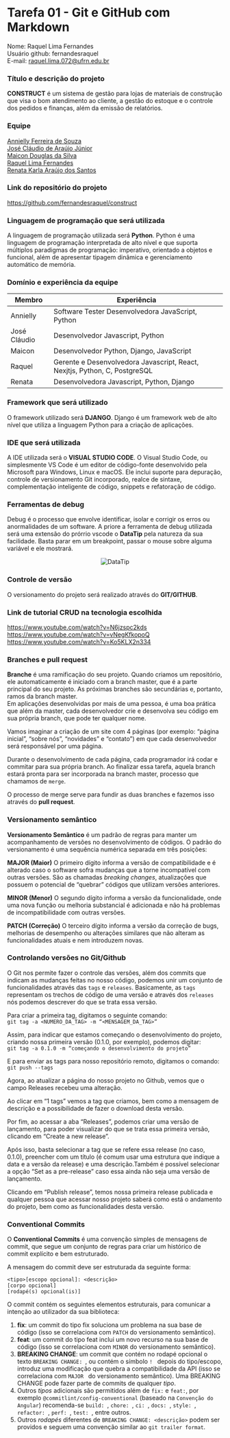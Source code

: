 # Tarefa 01 - Git e GitHub com Markdown

Nome: Raquel Lima Fernandes  
Usuário github: fernandesraquel  
E-mail: raquel.lima.072@ufrn.edu.br

### Título e descrição do projeto
**CONSTRUCT** é um sistema de gestão para lojas de materiais de construção que visa o bom atendimento ao cliente, a gestão do estoque e o controle dos pedidos e finanças, além da emissão de relatórios.

### Equipe 
[Annielly Ferreira de Souza](https://github.com/Anniellyfs)  
[José Cláudio de Araújo Júnior](https://github.com/ZeClaudio-Jr)  
[Maicon Douglas da Silva](https://github.com/mdouglas630)  
[Raquel Lima Fernandes](https://github.com/fernandesraquel)  
[Renata Karla Araújo dos Santos](https://github.com/renatak12)

### Link do repositório do projeto 
https://github.com/fernandesraquel/construct

### Linguagem de programação que será utilizada
A linguagem de programação utilizada será **Python**. Python é uma linguagem de programação interpretada de alto nível e que suporta múltiplos paradigmas de programação: imperativo, orientado a objetos e funcional, além de apresentar tipagem dinâmica e gerenciamento automático de memória.

### Domínio e experiência da equipe
| Membro       | Experiência                                                                                                       |
| ------------ | ----------------------------------------------------------------------------------------------------------------- |
| Annielly     | Software Tester Desenvolvedora JavaScript, Python                                                                 |
| José Cláudio | Desenvolvedor Javascript, Python                                                                                  |
| Maicon       | Desenvolvedor Python, Django, JavaScript                                                                          |
| Raquel       | Gerente e Desenvolvedora Javascript, React, Nexjtjs, Python, C, PostgreSQL                                        |  
| Renata       | Desenvolvedora Javascript, Python, Django                                                                         |

### Framework que será utilizado 
O framework utilizado será **DJANGO**. Django é um framework web de alto nível que utiliza a linguagem Python para a criação de aplicações.

### IDE que será utilizada
A IDE utilizada será o **VISUAL STUDIO CODE**. O Visual Studio Code, ou simplesmente VS Code é um editor de código-fonte desenvolvido pela Microsoft para Windows, Linux e macOS. Ele inclui suporte para depuração, controle de versionamento Git incorporado, realce de sintaxe, complementação inteligente de código, snippets e refatoração de código.

### Ferramentas de debug
Debug é o processo que envolve identificar, isolar e corrigir os erros ou anormalidades de um software. A priore a ferramenta de debug utilizada será uma extensão do prórrio vscode o **DataTip** pela natureza da sua facilidade. Basta parar em um breakpoint, passar o mouse sobre alguma variável e ele mostrará.

<div align="center">
    <img src="https://www.brunobrito.net.br/content/images/2018/06/semDebuggerDisplay.gif" alt="DataTip" loading="lazy">
</div>

### Controle de versão
O versionamento do projeto será realizado através do **GIT/GITHUB**.

### Link de tutorial CRUD na tecnologia escolhida
https://www.youtube.com/watch?v=N6jzspc2kds  
https://www.youtube.com/watch?v=vNegKfkopoQ  
https://www.youtube.com/watch?v=Ko5KLX2n334

### Branches e pull request
**Branche** é uma ramificação do seu projeto. Quando criamos um repositório, ele automaticamente é iniciado com a branch master, que é a parte principal do seu projeto. As próximas branches são secundárias e, portanto, ramos da branch master.  
Em aplicações desenvolvidas por mais de uma pessoa, é uma boa prática que além da master, cada desenvolvedor crie e desenvolva seu código em sua própria branch, que pode ter qualquer nome.

Vamos imaginar a criação de um site com 4 páginas (por exemplo: “página inicial”, “sobre nós”, “novidades” e “contato”) em que cada desenvolvedor será responsável por uma página.

Durante o desenvolvimento de cada página, cada programador irá codar e commitar para sua própria branch. Ao finalizar essa tarefa, aquela branch estará pronta para ser incorporada na branch master, processo que chamamos de ```merge```.

O processo de merge serve para fundir as duas branches e fazemos isso através do **pull request**.

### Versionamento semântico
**Versionamento Semântico** é um padrão de regras para manter um acompanhamento de versões no desenvolvimento de códigos. O padrão do versionamento é uma sequência numérica separada em três posições: 

**MAJOR (Maior)**
O primeiro dígito informa a versão de compatibilidade e é alterado caso o software sofra mudanças que a torne incompatível com outras versões. São as chamadas *breaking changes*, atualizações que possuem o potencial de “quebrar” códigos que utilizam versões anteriores.

**MINOR (Menor)**
O segundo dígito informa a versão da funcionalidade, onde uma nova função ou melhoria substancial é adicionada e não há problemas de incompatibilidade com outras versões.

**PATCH (Correção)**
O terceiro dígito informa a versão da correção de bugs, melhorias de desempenho ou alterações similares que não alteram as funcionalidades atuais e nem introduzem novas.

### Controlando versões no Git/Github
O Git nos permite fazer o controle das versões, além dos commits que indicam as mudanças feitas no nosso código, podemos unir um conjunto de funcionalidades através das ```tags``` e ```releases```. Basicamente, as `tags` representam os trechos de código de uma versão e através dos `releases` nós podemos descrever do que se trata essa versão. 

Para criar a primeira tag, digitamos o seguinte comando:  
`git tag -a <NUMERO_DA_TAG> -m “<MENSAGEM_DA_TAG>”`

Assim, para indicar que estamos começando o desenvolvimento do projeto, criando nossa primeira versão (0.1.0, por exemplo), podemos digitar:  
`git tag -a 0.1.0 -m “começando o desenvolvimento do projeto”`  

E para enviar as tags para nosso repositório remoto, digitamos o comando:  
`git push --tags`

Agora, ao atualizar a página do nosso projeto no Github, vemos que o campo Releases recebeu uma alteração.

Ao clicar em “1 tags” vemos a tag que criamos, bem como a mensagem de descrição e a possibilidade de fazer o download desta versão.

Por fim, ao acessar a aba “Releases”, podemos criar uma versão de lançamento, para poder visualizar do que se trata essa primeira versão, clicando em “Create a new release”.

Após isso, basta selecionar a tag que se refere essa release (no caso, 0.1.0), preencher com um título (é comum usar uma estrutura que indique a data e a versão da release) e uma descrição.Também  é possível selecionar a opção “Set as a pre-release” caso essa ainda não seja uma versão de lançamento.

Clicando em “Publish release”, temos nossa primeira release publicada e qualquer pessoa que acessar nosso projeto saberá como está o andamento do projeto, bem como as funcionalidades desta versão.

### Conventional Commits
O **Conventional Commits** é uma convenção simples de mensagens de commit, que segue um conjunto de regras para criar um histórico de commit explícito e bem estruturado.

A mensagem do commit deve ser estruturada da seguinte forma:

`<tipo>[escopo opcional]: <descrição>`  
`[corpo opcional]`  
`[rodapé(s) opcional(is)]`

O commit contém os seguintes elementos estruturais, para comunicar a intenção ao utilizador da sua biblioteca:

1. **fix**: um commit do tipo fix soluciona um problema na sua base de código (isso se correlaciona com ```PATCH``` do versionamento semântico).  
2. **feat**: um commit do tipo feat inclui um novo recurso na sua base de código (isso se correlaciona com ```MINOR``` do versionamento semântico).  
3. **BREAKING CHANGE**: um commit que contém no rodapé opcional o texto  `BREAKING CHANGE: `, ou contém o símbolo  `! ` depois do tipo/escopo, introduz uma modificação que quebra a compatibilidade da API (isso se correlaciona com  `MAJOR ` do versionamento semântico). Uma BREAKING CHANGE pode fazer parte de commits de qualquer *tipo*.  
4. Outros *tipos* adicionais são permitidos além de `fix:` e `feat:`, por exemplo ```@commitlint/config-conventional``` (baseado na ```Convenção do Angular```) recomenda-se  `build: `,  `chore: `,  `ci: `,  `docs: `,  `style: `,  `refactor: `,  `perf: `,  `test: `,  entre outros.
5. Outros *rodapés* diferentes de `BREAKING CHANGE: <descrição>` podem ser providos e seguem uma convenção similar ao ```git trailer format```.
